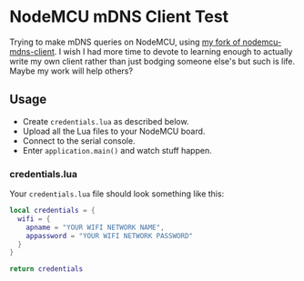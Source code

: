 NodeMCU mDNS Client Test
====

Trying to make mDNS queries on NodeMCU, using [my fork of nodemcu-mdns-client](https://github.com/joedski/nodemcu-mdns-client).  I wish I had more time to devote to learning enough to actually write my own client rather than just bodging someone else's but such is life.  Maybe my work will help others?



## Usage

- Create `credentials.lua` as described below.
- Upload all the Lua files to your NodeMCU board.
- Connect to the serial console.
- Enter `application.main()` and watch stuff happen.


### credentials.lua

Your `credentials.lua` file should look something like this:

```lua
local credentials = {
  wifi = {
    apname = "YOUR WIFI NETWORK NAME",
    appassword = "YOUR WIFI NETWORK PASSWORD"
  }
}

return credentials
```
